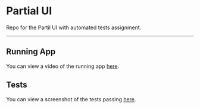 # Partial UI

Repo for the Partil UI with automated tests assignment.

---

## Running App

You can view a video of the running app [here](../screenshots/screen_recording.mp4).


## Tests

You can view a screenshot of the tests passing [here](../screenshots/Tests.png).